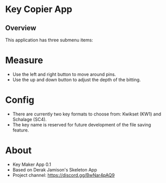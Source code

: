 # Key Copier App

## Overview

This application has three submenu items:
# Measure
- Use the left and right button to move around pins. 
- Use the up and down button to adjust the depth of the bitting. 
# Config
- There are currently two key formats to choose from: Kwikset (KW1) and Schalage (SC4). 
- The key name is reserved for future development of the file saving feature.
# About
- Key Maker App 0.1
- Based on Derak Jamison's Skeleton App
- Project channel: https://discord.gg/BwNar4pAQ9



